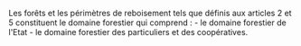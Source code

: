Les forêts et les périmètres de reboisement tels que définis aux articles 2 et 5 constituent le domaine forestier qui comprend : - le domaine forestier de l'Etat - le domaine forestier des particuliers et des coopératives.